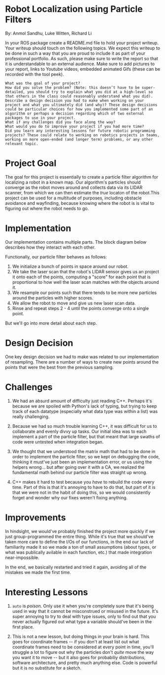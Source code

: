 # Robot Localization using Particle Filters
By: Anmol Sandhu, Luke Witten, Richard Li

In your ROS package create a README.md file to hold your project writeup. Your writeup should touch on the following topics. We expect this writeup to be done in such a way that you are proud to include it as part of your professional portfolio. As such, please make sure to write the report so that it is understandable to an external audience. Make sure to add pictures to your report, links to Youtube videos, embedded animated Gifs (these can be recorded with the tool peek).

    What was the goal of your project?
    How did you solve the problem? (Note: this doesn’t have to be super-detailed, you should try to explain what you did at a high-level so that others in the class could reasonably understand what you did).
    Describe a design decision you had to make when working on your project and what you ultimately did (and why)? These design decisions could be particular choices for how you implemented some part of an algorithm or perhaps a decision regarding which of two external packages to use in your project.
    What if any challenges did you face along the way?
    What would you do to improve your project if you had more time?
    Did you learn any interesting lessons for future robotic programming projects? These could relate to working on robotics projects in teams, working on more open-ended (and longer term) problems, or any other relevant topic.

# Project Goal
The goal for this project is essentially to create a particle filter algorithm for localizing a robot in a known map. Our algorithm's particles should converge as the robot moves around and collects data via its LIDAR scanner, from which we can then estimate the *true* locaton of the robot.This project can be used for a multitude of purposes, including obstacle avoidance and wayfinding, because knowing where the robot is is vital to figuring out where the robot needs to go.


# Implementation
Our implementation contains multiple parts. The block diagram below describes how they interact with each other. 

Functionally, our particle filter behaves as follows:

1. We initialize a bunch of points in space around our robot. 
2. We take the laser scan that the robot's LIDAR sensor gives us an project it onto each of the points, computing a "score" for each point that is proportional to how well the laser scan matches with the objects around it. 
3. We resample our points such that there tends to be more new particles around the particles with higher scores.
4. We allow the robot to move and give us new laser scan data.
5. Rinse and repeat steps 2 - 4 until the points converge onto a single point. 

But we'll go into more detail about each step. 


# Design Decision
One key design decision we had to make was related to our implementation of resampling. There are a number of ways to create new points around the points that were the best from the previous sampling. 

# Challenges
1. We had an absurd amount of difficulty just reading C++. Perhaps it's because we are spoiled with Python's lack of typing, but trying to keep track of each datatype (especially what data type was within a list) was really challenging. 

2. Because we had so much trouble learning C++, it was difficult for us to collaborate and evenly divvy up tasks. Our initial idea was to each implement a part of the particle filter, but that meant that large swaths of code were untested when integration began. 

3. We thought that we understood the matrix math that had to be done in order to implement the particle filter, so we kept on debugging the code, thinking it must've just been an implementation error, or us using the helpers wrong... but after going over it with a CA, we realized the fundamental math behind our particle filter was straight up wrong. 


3. C++ makes it hard to test because you *have* to rebuild the code every time. Part of this is that it's annoying to have to do that, but part of it is that we were not in the habit of doing this, so we would consistently forget and wonder why our fixes weren't fixing anything. 


# Improvements
In hindsight, we would've probably finished the project more quickly if we just group-programmed the entire thing. While it's true that we should've taken more care to define the I/Os of our functions, in the end our lack of familiarity made it so we made a ton of small assumptions (about types, or what was publically avilable in each function, etc.) that made integration near-impossible. 

In the end, we basically restarted and tried it again, avoiding all of the mistakes we made the first time.

# Interesting Lessons
1. `auto` is *poison*. Only use it when you're completely sure that it's being used in way that it cannot be misconstrued or misused in the future. It's super annoying to try to deal with type issues, only to find out that you never actually figured out what type a variable should've been in the first place. 

2. This is not a new lesson, but doing things in your brain is hard. This goes for coordinate frames -- if you don't at least list out what coordinate frames need to be considered at every point in time, you'll struggle a lot to figure out why the particles don't *quite* move the way you want it to move -- but it also goes for probabiliy distributions, software architecture, and pretty much anything else. Code is powerful but it is no substitute for a sketch. 
